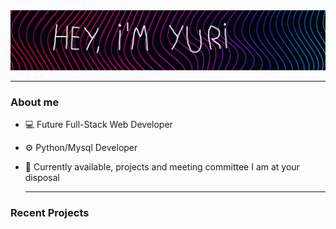 <img src="https://github.com/YuriHenriqueRezende/Projects/blob/main/other/logo.jpg" alt="header">

  ---

### About me

- 💻 Future Full-Stack Web Developer
- ⚙ Python/Mysql Developer
- 💬 Currently available, projects and meeting committee I am at your disposal

  ---

### Recent Projects
